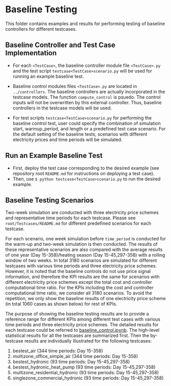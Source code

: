 # Baseline Testing

This folder contains examples and results for performing testing of baseline controllers for different testcases.

## Baseline Controller and Test Case Implementation

- For each ``<TestCase>``, the baseline controller module file ``<TestCase>.py`` and the test script ``testcase<TestCase>scenario.py`` will be used for running an example baseline test.

- Baseline control modules files ``<TestCase>.py`` are located in ``../controllers``. The baseline controllers are actually incorporated in the testcase models.
The function ``compute_control`` is psuedo. The control inputs will not be overwritten by this external controller. Thus, baseline controllers in the testcase models will be used. 

- For test scripts ``testcase<TestCase>scenario.py`` for performing the baseline control test, user could specify the combination of
simulation start, warmup_period, and length or a predefined test case scenario. For the default setting of the baseline tests,
 scenarios with different electricity prices and time periods will be  simulated. 

## Run an Example Baseline Test
- First, deploy the test case corresponding to the desired example (see repository root ``README.md`` for instructions on deploying a test case).
- Then, use ``$ python testcase<TestCase>scenario.py`` to run the desired example.

## Baseline Testing Scenarios
Two-week simulation are conducted with three electricity price schemes and representative time periods for each testcase. Please see ``root/Testcases/README.md`` for different predefined scenarios for each testcase. 

For each scenario, one week simulation before ``time_period`` is conducted for the warm-up and two-week simulation is then conducted.
The results of these representative scenarios are also compared with the average results of one year (Day 15-358)/heating season (Day 15-45,297-358) with a rolling window of two weeks. 
In total 3180 scenarios are simulated for different testcases with various time periods and three electricity price schemes. 
However, it is noted that the baseline controls do not use price signal information, and therefore the KPI results are the same for scenarios with different electricity price schemes except the total cost and controller computational time ratio. 
For the KPIs including the cost and controller computational time ratio, we consider all 3180 scenarios. To avoid the repetition, we only show the baseline results of one electricity price scheme (in total 1060 cases as shown below) for rest of KPIs.

The purpose of showing the baseline testing results are to provide a reference range for different KPIs among different test cases with various time periods and three electricity price schemes. 
The detailed results for each testcase could be referred to [baseline_control.ipynb](baseline_control.ipynb).
The high-level statistical results for all the testcases are summarized first. Then the by-testcase results are individually illustrated for the following testcases:

1. bestest_air (344 time periods: Day 15-358)
2. multizone_office_simple_air (344 time periods: Day 15-358)
3. bestest_hydronic (93 time periods: Day 15-45,297-358)
4. bestest_hydronic_heat_pump (93 time periods: Day 15-45,297-358)
5. multizone_residential_hydronic (93 time periods: Day 15-45,297-358)
6. singlezone_commercial_hydronic (93 time periods: Day 15-45,297-358)



